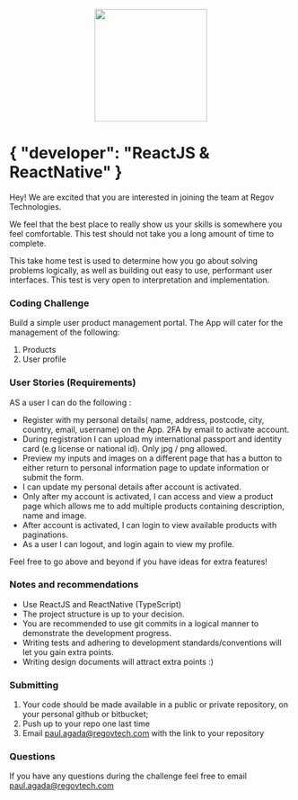 <p align="center">
  <img src="https://static.wixstatic.com/media/3ba736_be1f7ac0f8bf4e049a5fb6616b18d827~mv2_d_1937_1405_s_2.png/v1/fill/w_220,h_140,al_c,q_85,usm_0.66_1.00_0.01/Regov%20Technologies%202%20PNG_edited.webp" width="200">
</p>

# { "developer": "ReactJS & ReactNative" }

Hey! We are excited that you are interested in joining the team at Regov Technologies.

We feel that the best place to really show us your skills is somewhere you feel comfortable. This test should not take you a long amount of time to complete.

This take home test is used to determine how you go about solving problems logically, as well as building out easy to use, performant user interfaces. This test is very open to interpretation and implementation.

### Coding Challenge

Build a simple user product management portal. The App will cater for the management of the following:
1. Products
4. User profile


### User Stories (Requirements)

AS a user I can do the following :

- Register with my personal details( name, address, postcode, city, country, email, username) on the App. 2FA by email to activate account.
- During registration I can upload my international passport and identity card (e.g license or national id). 
  Only jpg / png allowed.
- Preview my inputs and images on a different page that has a button to either return to personal information page to update information or submit the form.
- I can update my personal details after account is activated.
- Only after my account is activated, I can access and view a product page which allows me to add multiple products containing description, name and image.
- After account is activated, I can login to view available products with paginations.
- As a user I can logout, and login again to view my profile.

Feel free to go above and beyond if you have ideas for extra features!

### Notes and recommendations

- Use ReactJS and ReactNative (TypeScript)
- The project structure is up to your decision.
- You are recommended to use git commits in a logical manner to demonstrate the development progress.
- Writing tests and adhering to development standards/conventions will let you gain extra points.
- Writing design documents will attract extra points :)

### Submitting

1. Your code should be made available in a public or private repository, on your personal github or bitbucket;
2. Push up to your repo one last time
3. Email paul.agada@regovtech.com with the link to your repository

### Questions

If you have any questions during the challenge feel free to email paul.agada@regovtech.com
